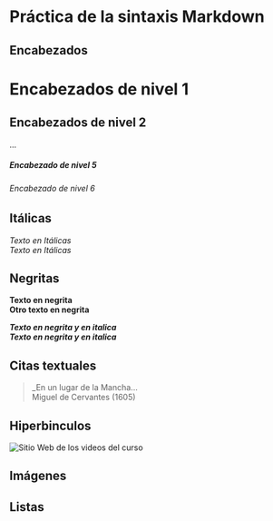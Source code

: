 # Práctica de la sintaxis Markdown
## Encabezados
# Encabezados de nivel 1
## Encabezados de nivel 2
...
##### Encabezado de nivel 5
###### Encabezado de nivel 6

## Itálicas
*Texto en Itálicas*
\
_Texto en Itálicas_

## Negritas
**Texto en negrita**
\
__Otro texto en negrita__

***Texto en negrita y en italica***
\
_**Texto en negrita y en italica**_

## Citas textuales
> _En un lugar de la Mancha...
\
Miguel de Cervantes (1605)

## Hiperbinculos
![Sitio Web de los videos del curso ](https://www.youtube.com/channel/UC54fLwQJYtc9szJzNvH7zhw/featured)

## Imágenes

## Listas
